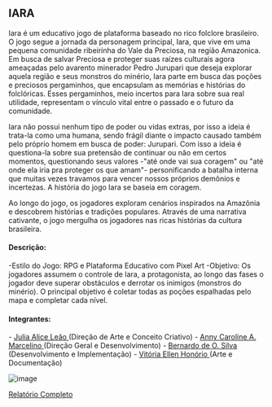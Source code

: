<h2>IARA</h2>
Iara é um educativo jogo de plataforma baseado no rico folclore brasileiro. O jogo segue a jornada da personagem principal, Iara, que vive em uma pequena comunidade ribeirinha do Vale da Preciosa, na região Amazonica. Em busca de salvar Preciosa e proteger suas raízes culturais agora ameaçadas pelo avarento minerador Pedro Jurupari que deseja explorar aquela região e seus monstros do minério, Iara parte em busca das poções e preciosos pergaminhos, que encapsulam as memórias e histórias do folclóricas. Esses pergaminhos, meio incertos para Iara sobre sua real utilidade, representam o vínculo vital entre o passado e o futuro da comunidade.

Iara não possui nenhum tipo de poder ou vidas extras, por isso a ideia é trata-la como uma humana, sendo frágil diante o impacto causado também pelo próprio homem em busca de poder: Jurupari. Com isso a ideia é questiona-la sobre sua pretensão de continuar ou não em certos momentos, questionando seus valores -"até onde vai sua coragem" ou "até onde ela iria pra proteger os que amam"- personificando a batalha interna que muitas vezes travamos para vencer nossos próprios demônios e incertezas. A história do jogo Iara se baseia em coragem.

Ao longo do jogo, os jogadores exploram cenários inspirados na Amazônia e descobrem histórias e tradições populares. Através de uma narrativa cativante, o jogo mergulha os jogadores nas ricas histórias da cultura brasileira.
</b>
<h4>Descrição:</h4>
-Estilo do Jogo: </b>
RPG e Plataforma Educativo com Pixel Art</b>
</b>
-Objetivo:</b>
Os jogadores assumem o controle de Iara, a protagonista, ao longo das fases o jogador deve superar obstáculos e derrotar os inimigos (monstros do minério). O principal objetivo é coletar todas as poções espalhadas pelo mapa e completar cada nível.</b>
</b>
<h4>Integrantes:</h4>
- <a href="https://github.com/juliaaliceleao" target="_blank">Julia Alice Leão </a>(Direção de Arte e Conceito Criativo)
</b>
- <a href="https://github.com/annyACAM" target="_blank">Anny Caroline A. Marcelino </a>(Direção Geral e Desenvolvimento)
</b>
- <a href="https://github.com/Bernardo-O-Silva" target="_blank">Bernardo de O. Silva </a>(Desenvolvimento e Implementação)
</b>
- <a href="https://github.com/vitoriaEHon" target="_blank">Vitória Ellen Honório </a>(Arte e Documentação)
</b>

![image](https://github.com/user-attachments/assets/41aaa154-b748-417b-8a99-66fb0d25e7a2)

<a href="https://github.com/juliaaliceleao/2023-303-Iara/tree/main" target="_blank">Relatório Completo</a>
